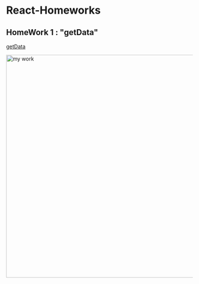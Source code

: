 # React-Homeworks

## HomeWork 1 : "getData"
[getData](https://github.com/alikartalonline/React-Homeworks/tree/main/HomeWork1)

<img src="../HomeWork1/assets/1.png" alt="my work" width="1200" height="600">
